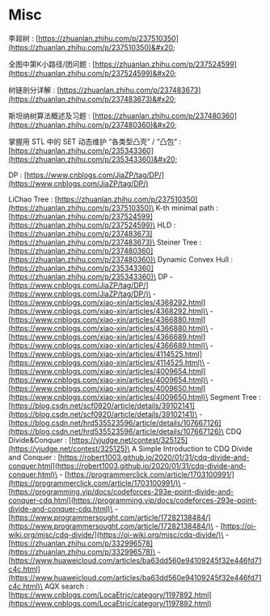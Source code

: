 # Misc

李超树 : [https://zhuanlan.zhihu.com/p/237510350](https://zhuanlan.zhihu.com/p/237510350)&#x20;

全图中第K小路径/团问题 : [https://zhuanlan.zhihu.com/p/237524599](https://zhuanlan.zhihu.com/p/237524599)&#x20;

树链剖分详解 : [https://zhuanlan.zhihu.com/p/237483673](https://zhuanlan.zhihu.com/p/237483673)&#x20;

斯坦纳树算法概述及习题 : [https://zhuanlan.zhihu.com/p/237480360](https://zhuanlan.zhihu.com/p/237480360)&#x20;

掌握用 STL 中的 SET 动态维护 “各类型凸壳” / “凸包” : [https://zhuanlan.zhihu.com/p/235343360](https://zhuanlan.zhihu.com/p/235343360)&#x20;

DP : [https://www.cnblogs.com/JiaZP/tag/DP/](https://www.cnblogs.com/JiaZP/tag/DP/)

LiChao Tree : [https://zhuanlan.zhihu.com/p/237510350](https://zhuanlan.zhihu.com/p/237510350)\
K-th minimal path : [https://zhuanlan.zhihu.com/p/237524599](https://zhuanlan.zhihu.com/p/237524599)\
HLD : [https://zhuanlan.zhihu.com/p/237483673](https://zhuanlan.zhihu.com/p/237483673)\
Steiner Tree : [https://zhuanlan.zhihu.com/p/237480360](https://zhuanlan.zhihu.com/p/237480360)\
Dynamic Convex Hull : [https://zhuanlan.zhihu.com/p/235343360](https://zhuanlan.zhihu.com/p/235343360)\
DP - [https://www.cnblogs.com/JiaZP/tag/DP/](https://www.cnblogs.com/JiaZP/tag/DP/)\
\- [https://www.cnblogs.com/xiao-xin/articles/4368292.html](https://www.cnblogs.com/xiao-xin/articles/4368292.html)\
\- [https://www.cnblogs.com/xiao-xin/articles/4366880.html](https://www.cnblogs.com/xiao-xin/articles/4366880.html)\
\- [https://www.cnblogs.com/xiao-xin/articles/4366689.html](https://www.cnblogs.com/xiao-xin/articles/4366689.html)\
\- [https://www.cnblogs.com/xiao-xin/articles/4114525.html](https://www.cnblogs.com/xiao-xin/articles/4114525.html)\
\- [https://www.cnblogs.com/xiao-xin/articles/4009654.html](https://www.cnblogs.com/xiao-xin/articles/4009654.html)\
\- [https://www.cnblogs.com/xiao-xin/articles/4009650.html](https://www.cnblogs.com/xiao-xin/articles/4009650.html)\
Segment Tree : [https://blog.csdn.net/scf0920/article/details/39102141](https://blog.csdn.net/scf0920/article/details/39102141)\
\- [https://blog.csdn.net/hrd535523596/article/details/107667126](https://blog.csdn.net/hrd535523596/article/details/107667126)\
CDQ Divide\&Conquer : [https://vjudge.net/contest/325125](https://vjudge.net/contest/325125)\
A Simple Introduction to CDQ Divide and Conquer : [https://robert1003.github.io/2020/01/31/cdq-divide-and-conquer.html](https://robert1003.github.io/2020/01/31/cdq-divide-and-conquer.html)\
\- [https://programmerclick.com/article/1703100991/](https://programmerclick.com/article/1703100991/)\
\- [https://programming.vip/docs/codeforces-293e-point-divide-and-conquer-cdq.html](https://programming.vip/docs/codeforces-293e-point-divide-and-conquer-cdq.html)\
\- [https://www.programmersought.com/article/17282138484/](https://www.programmersought.com/article/17282138484/)\
\- [https://oi-wiki.org/misc/cdq-divide/](https://oi-wiki.org/misc/cdq-divide/)\
\- [https://zhuanlan.zhihu.com/p/332996578](https://zhuanlan.zhihu.com/p/332996578)\
\- [https://www.huaweicloud.com/articles/ba63dd560e94109245f32e446fd71c4c.html](https://www.huaweicloud.com/articles/ba63dd560e94109245f32e446fd71c4c.html)\
AQX search : [https://www.cnblogs.com/LocaEtric/category/1197892.html](https://www.cnblogs.com/LocaEtric/category/1197892.html)
